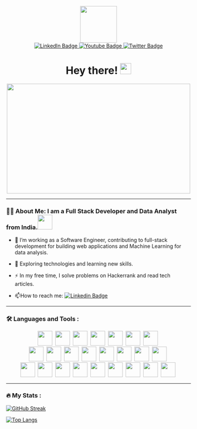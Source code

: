 <div id="header" align="center">
  <img src="https://media.giphy.com/media/M9gbBd9nbDrOTu1Mqx/giphy.gif" width="100"/>
</div>
<div id="badges" align="center">
  <a href="https://www.linkedin.com/in/127001-sameer">
    <img src="https://img.shields.io/badge/LinkedIn-blue?style=for-the-badge&logo=linkedin&logoColor=white" alt="LinkedIn Badge"/>
  </a>
  <a href="mailto:pieisnot22by7@gmail.com">
    <img src="https://img.shields.io/badge/Gmail-red?style=for-the-badge&logo=gmail&logoColor=white" alt="Youtube Badge"/>
  </a>
  <a href="https://instagram.com/im_sameer_29?igshid=OGQ5ZDc2ODk2ZA==">
    <img src="https://img.shields.io/badge/Instagram-pink?style=for-the-badge&logo=instagram&logoColor=red" alt="Twitter Badge"/>
  </a>
</div>
<!-- <img src="https://komarev.com/ghpvc/?username=Sitama-from-IITM&style=flat-square&color=blue" alt=""/> -->
<h1 align="center">
  Hey there!
  <img src="https://media.giphy.com/media/hvRJCLFzcasrR4ia7z/giphy.gif" width="30px"/>
</h1>
<div align="center">
  <img src="https://media.giphy.com/media/dWesBcTLavkZuG35MI/giphy.gif" width="500" height="300"/>
</div>

---

### :man_technologist: About Me: I am a Full Stack Developer and Data Analyst from India.<img src="https://media.giphy.com/media/WUlplcMpOCEmTGBtBW/giphy.gif" width="40">
- :telescope: I’m working as a Software Engineer, contributing to full-stack development for building web applications and Machine Learning for data analysis.

- :seedling: Exploring technologies and learning new skills.

- :zap: In my free time, I solve problems on Hackerrank and read tech articles.

- :mailbox:How to reach me: [![Linkedin Badge](https://img.shields.io/badge/-Sameer-blue?style=flat&logo=Linkedin&logoColor=white)](https://www.linkedin.com/in/127001-sameer)

---

### :hammer_and_wrench: Languages and Tools :
<div align="center">
    <img src="https://cdn.jsdelivr.net/gh/devicons/devicon/icons/matlab/matlab-original.svg" width="40" height="40" />&nbsp;
    <img src="https://cdn.jsdelivr.net/gh/devicons/devicon/icons/vscode/vscode-original.svg" width="40" height="40" />&nbsp;
    <img src="https://cdn.jsdelivr.net/gh/devicons/devicon/icons/atom/atom-original.svg" width="40" height="40" />&nbsp;
    <img src="https://cdn.jsdelivr.net/gh/devicons/devicon/icons/heroku/heroku-original.svg" width="40" height="40" />&nbsp;
    <img src="https://cdn.jsdelivr.net/gh/devicons/devicon/icons/git/git-original.svg" width="40" height="40" />&nbsp;
    <img src="https://cdn.jsdelivr.net/gh/devicons/devicon/icons/github/github-original.svg" width="40" height="40" />&nbsp;
    <img src="https://cdn.jsdelivr.net/gh/devicons/devicon/icons/figma/figma-original.svg" width="40" height="40" />&nbsp;
    <br>
    <img src="https://cdn.jsdelivr.net/gh/devicons/devicon/icons/c/c-original.svg" width="40" height="40" />&nbsp;
    <img src="https://cdn.jsdelivr.net/gh/devicons/devicon/icons/cplusplus/cplusplus-original.svg" width="40" height="40" />&nbsp;
    <img src="https://cdn.jsdelivr.net/gh/devicons/devicon/icons/python/python-original.svg" width="40" height="40" />&nbsp;
    <img src="https://cdn.jsdelivr.net/gh/devicons/devicon/icons/javascript/javascript-original.svg" width="40" height="40" />&nbsp;
    <img src="https://cdn.jsdelivr.net/gh/devicons/devicon/icons/mysql/mysql-original.svg" width="40" height="40" />&nbsp; 
    <img src="https://cdn.jsdelivr.net/gh/devicons/devicon/icons/numpy/numpy-original.svg" width="40" height="40" />&nbsp;
    <img src="https://cdn.jsdelivr.net/gh/devicons/devicon/icons/pandas/pandas-original.svg" width="40" height="40" />&nbsp;
    <img src="https://cdn.jsdelivr.net/gh/devicons/devicon/icons/tensorflow/tensorflow-original.svg" width="40" height="40" />&nbsp;
    <br>
    <img src="https://cdn.jsdelivr.net/gh/devicons/devicon/icons/html5/html5-original.svg" width="40" height="40" />&nbsp;
    <img src="https://cdn.jsdelivr.net/gh/devicons/devicon/icons/css3/css3-original.svg" width="40" height="40" />&nbsp;
    <img src="https://cdn.jsdelivr.net/gh/devicons/devicon/icons/bootstrap/bootstrap-original.svg" width="40" height="40" />&nbsp;
    <img src="https://cdn.jsdelivr.net/gh/devicons/devicon/icons/jquery/jquery-original.svg" width="40" height="40" />&nbsp;
    <img src="https://cdn.jsdelivr.net/gh/devicons/devicon/icons/react/react-original.svg" width="40" height="40" />&nbsp;
    <img src="https://cdn.jsdelivr.net/gh/devicons/devicon/icons/redux/redux-original.svg" width="40" height="40" />&nbsp;  
    <img src="https://cdn.jsdelivr.net/gh/devicons/devicon/icons/nodejs/nodejs-original.svg" width="40" height="40" />&nbsp;
    <img src="https://cdn.jsdelivr.net/gh/devicons/devicon/icons/mongodb/mongodb-original.svg" width="40" height="40" />&nbsp;
    <img src="https://cdn.jsdelivr.net/gh/devicons/devicon/icons/npm/npm-original-wordmark.svg" width="40" height="40" />&nbsp;
</div>

---

### :fire: My Stats :
[![GitHub Streak](http://github-readme-streak-stats.herokuapp.com?user=Sitama-from-IITM&exclude_days=Sun%2CSat)](https://git.io/streak-stats)


[![Top Langs](https://github-readme-stats.vercel.app/api/top-langs/?username=Sitama-from-IITM&layout=compact&theme=vision-friendly-default)](https://github.com/anuraghazra/github-readme-stats)
